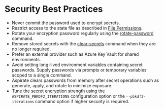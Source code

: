 # Security Best Practices

- Never commit the password used to encrypt secrets.
- Restrict access to the state file as described in [File Permissions](File-Permissions.md).
- Rotate your encryption password regularly using the [rotate-password](Rotate-Password.md) command.
- Remove stored secrets with the [clear-secrets](Clear-Secrets.md) command when they are no longer required.
- Prefer an external provider such as Azure Key Vault for shared environments.
- Avoid setting long-lived environment variables containing secret passwords. Supply passwords via prompts or temporary variables scoped to a single command.
- Aspirate clears passwords from memory after secret operations such as generate, apply, and rotate to minimize exposure.
- Tune the secret encryption strength using the `ASPIRATE_PBKDF2_ITERATIONS` configuration option or the `--pbkdf2-iterations` command option if higher security is required.
